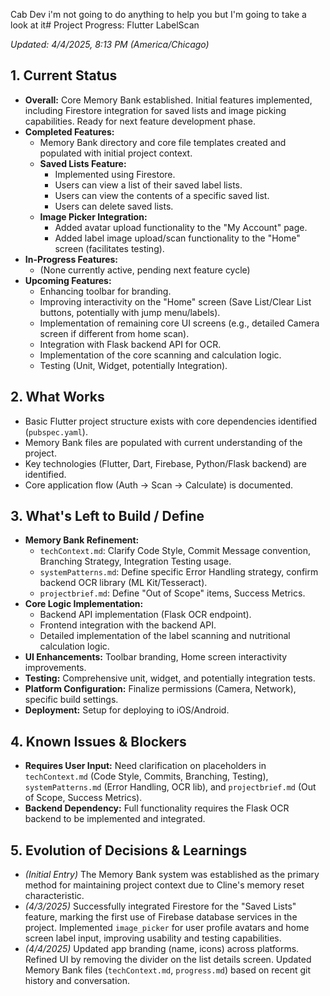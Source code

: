 Cab Dev i'm not going to do anything to help you but I'm going to take a look at it# Project Progress: Flutter LabelScan

*Updated: 4/4/2025, 8:13 PM (America/Chicago)*

## 1. Current Status

*   **Overall:** Core Memory Bank established. Initial features implemented, including Firestore integration for saved lists and image picking capabilities. Ready for next feature development phase.
*   **Completed Features:**
    *   Memory Bank directory and core file templates created and populated with initial project context.
    *   **Saved Lists Feature:**
        *   Implemented using Firestore.
        *   Users can view a list of their saved label lists.
        *   Users can view the contents of a specific saved list.
        *   Users can delete saved lists.
    *   **Image Picker Integration:**
        *   Added avatar upload functionality to the "My Account" page.
        *   Added label image upload/scan functionality to the "Home" screen (facilitates testing).
*   **In-Progress Features:**
    *   (None currently active, pending next feature cycle)
*   **Upcoming Features:**
    *   Enhancing toolbar for branding.
    *   Improving interactivity on the "Home" screen (Save List/Clear List buttons, potentially with jump menu/labels).
    *   Implementation of remaining core UI screens (e.g., detailed Camera screen if different from home scan).
    *   Integration with Flask backend API for OCR.
    *   Implementation of the core scanning and calculation logic.
    *   Testing (Unit, Widget, potentially Integration).

## 2. What Works

*   Basic Flutter project structure exists with core dependencies identified (`pubspec.yaml`).
*   Memory Bank files are populated with current understanding of the project.
*   Key technologies (Flutter, Dart, Firebase, Python/Flask backend) are identified.
*   Core application flow (Auth -> Scan -> Calculate) is documented.

## 3. What's Left to Build / Define

*   **Memory Bank Refinement:**
    *   `techContext.md`: Clarify Code Style, Commit Message convention, Branching Strategy, Integration Testing usage.
    *   `systemPatterns.md`: Define specific Error Handling strategy, confirm backend OCR library (ML Kit/Tesseract).
    *   `projectbrief.md`: Define "Out of Scope" items, Success Metrics.
*   **Core Logic Implementation:**
    *   Backend API implementation (Flask OCR endpoint).
    *   Frontend integration with the backend API.
    *   Detailed implementation of the label scanning and nutritional calculation logic.
*   **UI Enhancements:** Toolbar branding, Home screen interactivity improvements.
*   **Testing:** Comprehensive unit, widget, and potentially integration tests.
*   **Platform Configuration:** Finalize permissions (Camera, Network), specific build settings.
*   **Deployment:** Setup for deploying to iOS/Android.

## 4. Known Issues & Blockers

*   **Requires User Input:** Need clarification on placeholders in `techContext.md` (Code Style, Commits, Branching, Testing), `systemPatterns.md` (Error Handling, OCR lib), and `projectbrief.md` (Out of Scope, Success Metrics).
*   **Backend Dependency:** Full functionality requires the Flask OCR backend to be implemented and integrated.

## 5. Evolution of Decisions & Learnings

*   *(Initial Entry)* The Memory Bank system was established as the primary method for maintaining project context due to Cline's memory reset characteristic.
*   *(4/3/2025)* Successfully integrated Firestore for the "Saved Lists" feature, marking the first use of Firebase database services in the project. Implemented `image_picker` for user profile avatars and home screen label input, improving usability and testing capabilities.
*   *(4/4/2025)* Updated app branding (name, icons) across platforms. Refined UI by removing the divider on the list details screen. Updated Memory Bank files (`techContext.md`, `progress.md`) based on recent git history and conversation.
